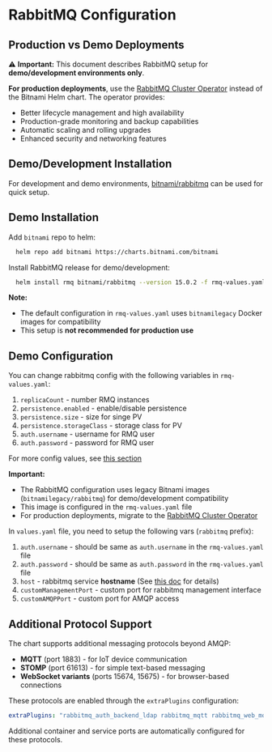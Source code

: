 <!-- EXTERNAL DOCUMENT
Source: https://code.opennodecloud.com/waldur/waldur-helm.git
Branch: master
Remote Path: docs//rabbitmq.md
Local Path: docs/admin-guide/deployment/helm/docs/
Last Sync: 2025-11-01T03:04:11.228102

WARNING: This file is automatically synchronized from the source repository.
DO NOT EDIT this file directly. Changes will be overwritten.
Edit the source at: https://code.opennodecloud.com/waldur/waldur-helm.git/-/tree/master/docs//rabbitmq.md
-->


# RabbitMQ Configuration

## Production vs Demo Deployments

⚠️ **Important:** This document describes RabbitMQ setup for **demo/development environments only**.

**For production deployments**, use the [RabbitMQ Cluster Operator](rabbitmq-operator.md) instead of the Bitnami Helm chart. The operator provides:
- Better lifecycle management and high availability
- Production-grade monitoring and backup capabilities
- Automatic scaling and rolling upgrades
- Enhanced security and networking features

## Demo/Development Installation

For development and demo environments,
[bitnami/rabbitmq](https://github.com/bitnami/charts/tree/master/bitnami/rabbitmq)
can be used for quick setup.

## Demo Installation

Add `bitnami` repo to helm:

```bash
  helm repo add bitnami https://charts.bitnami.com/bitnami
```

Install RabbitMQ release for demo/development:

```bash
  helm install rmq bitnami/rabbitmq --version 15.0.2 -f rmq-values.yaml
```

**Note:** 
- The default configuration in `rmq-values.yaml` uses `bitnamilegacy` Docker images for compatibility
- This setup is **not recommended for production use**

## Demo Configuration

You can change rabbitmq config with the following variables in `rmq-values.yaml`:

1. `replicaCount` - number RMQ instances
2. `persistence.enabled` - enable/disable persistence
3. `persistence.size` - size for singe PV
4. `persistence.storageClass` - storage class for PV
5. `auth.username` - username for RMQ user
6. `auth.password` - password for RMQ user

For more config values, see [this section](https://github.com/bitnami/charts/tree/master/bitnami/rabbitmq#parameters)

**Important:** 
- The RabbitMQ configuration uses legacy Bitnami images (`bitnamilegacy/rabbitmq`) for demo/development compatibility
- This image is configured in the `rmq-values.yaml` file
- For production deployments, migrate to the [RabbitMQ Cluster Operator](rabbitmq-operator.md)

In `values.yaml` file, you need to setup the following vars (`rabbitmq` prefix):

1. `auth.username` - should be same as `auth.username` in the `rmq-values.yaml` file
2. `auth.password` - should be same as `auth.password` in the `rmq-values.yaml` file
3. `host` - rabbitmq service **hostname**
    (See [this doc](service-endpoint.md) for details)
4. `customManagementPort` - custom port for rabbitmq management interface
5. `customAMQPPort` - custom port for AMQP access

## Additional Protocol Support

The chart supports additional messaging protocols beyond AMQP:

- **MQTT** (port 1883) - for IoT device communication
- **STOMP** (port 61613) - for simple text-based messaging
- **WebSocket variants** (ports 15674, 15675) - for browser-based connections

These protocols are enabled through the `extraPlugins` configuration:

```yaml
extraPlugins: "rabbitmq_auth_backend_ldap rabbitmq_mqtt rabbitmq_web_mqtt rabbitmq_management rabbitmq_web_stomp rabbitmq_stomp"
```

Additional container and service ports are automatically configured for these protocols.
